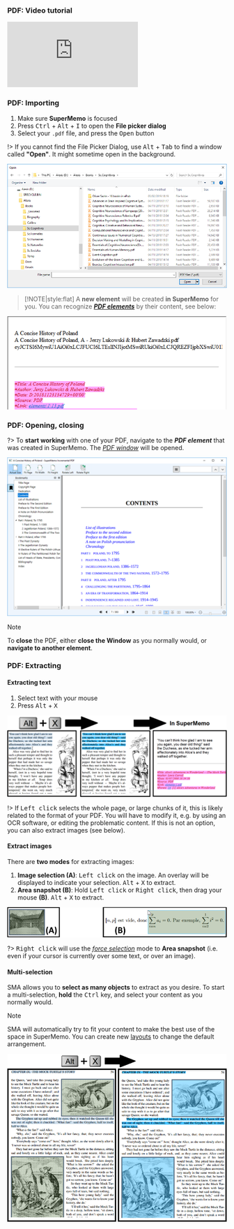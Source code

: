 ### PDF: Video tutorial

<div class="youtube-container">
  <iframe src="https://www.youtube.com/embed/bZ-F7v_wWg8?start=622" class="youtube-video" frameborder="0" allowfullscreen></iframe>
</div>

### PDF: Importing

1. Make sure **SuperMemo** is focused
2. Press <kbd>Ctrl</kbd> + <kbd>Alt</kbd> + <kbd>I</kbd> to open the **File picker dialog**
3. Select your `.pdf` file, and press the <kbd>Open</kbd> button

!> If you cannot find the File Picker Dialog, use <kbd>Alt</kbd> + <kbd>Tab</kbd> to find a window called **"Open"**. It might sometime open in the background.

![](content/images/plugin-pdf/pdf-import-pdf.png '@z2v="content/videos/plugin-pdf/pdf-import"')

> [!NOTE|style:flat]
> A **new element** will be created **in SuperMemo** for you. You can recognize <dfn aria-label="Element in SuperMemo which contains the data of an imported PDF.">[**PDF elements**](#glossary)</dfn> by their content, see below:

![](content/images/plugin-pdf/pdf-element.png)

### PDF: Opening, closing

?> To **start working** with one of your PDF, navigate to the <dfn aria-label="Element in SuperMemo which contains the data of an imported PDF.">**PDF element**</dfn> that was created in SuperMemo. The <dfn aria-label="The window that displays the actual PDF, and where extracts can be created.">[PDF window](#glossary)</dfn> will be opened.

![](content/images/plugin-pdf/pdf-window.png)

> [!NOTE]
> To **close** the PDF, either **close the Window** as you normally would, or **navigate to another element**.

### PDF: Extracting

#### Extracting text

1. Select text with your mouse
2. Press <kbd>Alt</kbd> + <kbd>X</kbd>

![](content/images/plugin-pdf/pdf-extract-text.png '@z2v="content/videos/plugin-pdf/pdf-extract-text-result"') 

!> If <kbd>Left click</kbd> selects the whole page, or large chunks of it, this is likely related to the format of your PDF. You will have to modify it, e.g. by using an OCR software, or editing the problematic content. If this is not an option, you can also extract images (see below).

#### Extract images

There are **two modes** for extracting images:

1. **Image selection (A)**: <kbd>Left click</kbd> on the image. An overlay will be displayed to indicate your selection. <kbd>Alt</kbd> + <kbd>X</kbd> to extract.
2. **Area snapshot (B)**: Hold <kbd>Left click</kbd> or <kbd>Right click</kbd>, then drag your mouse **(B)**. <kbd>Alt</kbd> + <kbd>X</kbd> to extract.

![Image selection](content/images/plugin-pdf/pdf-image-selections.png  '@z2v="content/videos/plugin-pdf/pdf-extract-image-click-and-drag"')

?> <kbd>Right click</kbd> will use the <dfn aria-label="Selection mode that ignores text or image under the cursor. Hold Right click and drag to use.">[force selection](#pdf-force-selection)</dfn> mode to **Area snapshot** (i.e. even if your cursor is currently over some text, or over an image).

#### Multi-selection

SMA allows you to **select as many objects** to extract as you desire. To start a multi-selection, **hold** the <kbd>Ctrl</kbd> key, and select your content as you normally would.

<!-- TODO -->
> [!NOTE]
> SMA will automatically try to fit your content to make the best use of the space in SuperMemo. You can create new [layouts](#) to change the default arrangement.

![](content/images/plugin-pdf/pdf-extract-multiple-AB.png '@z2v="content/videos/plugin-pdf/pdf-extract-multiple"')